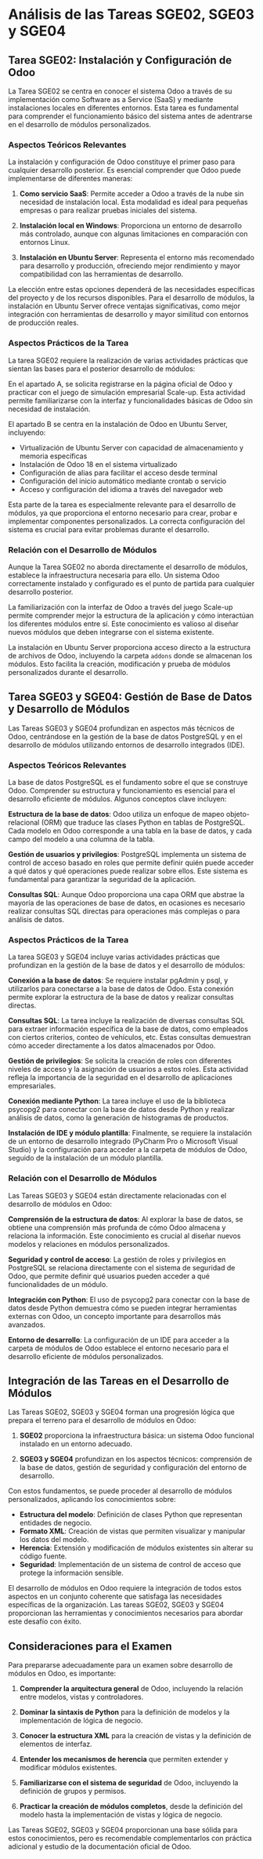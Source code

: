 # Análisis de las Tareas SGE02, SGE03 y SGE04

## Tarea SGE02: Instalación y Configuración de Odoo

La Tarea SGE02 se centra en conocer el sistema Odoo a través de su implementación como Software as a Service (SaaS) y mediante instalaciones locales en diferentes entornos. Esta tarea es fundamental para comprender el funcionamiento básico del sistema antes de adentrarse en el desarrollo de módulos personalizados.

### Aspectos Teóricos Relevantes

La instalación y configuración de Odoo constituye el primer paso para cualquier desarrollo posterior. Es esencial comprender que Odoo puede implementarse de diferentes maneras:

1. **Como servicio SaaS**: Permite acceder a Odoo a través de la nube sin necesidad de instalación local. Esta modalidad es ideal para pequeñas empresas o para realizar pruebas iniciales del sistema.

2. **Instalación local en Windows**: Proporciona un entorno de desarrollo más controlado, aunque con algunas limitaciones en comparación con entornos Linux.

3. **Instalación en Ubuntu Server**: Representa el entorno más recomendado para desarrollo y producción, ofreciendo mejor rendimiento y mayor compatibilidad con las herramientas de desarrollo.

La elección entre estas opciones dependerá de las necesidades específicas del proyecto y de los recursos disponibles. Para el desarrollo de módulos, la instalación en Ubuntu Server ofrece ventajas significativas, como mejor integración con herramientas de desarrollo y mayor similitud con entornos de producción reales.

### Aspectos Prácticos de la Tarea

La tarea SGE02 requiere la realización de varias actividades prácticas que sientan las bases para el posterior desarrollo de módulos:

En el apartado A, se solicita registrarse en la página oficial de Odoo y practicar con el juego de simulación empresarial Scale-up. Esta actividad permite familiarizarse con la interfaz y funcionalidades básicas de Odoo sin necesidad de instalación.

El apartado B se centra en la instalación de Odoo en Ubuntu Server, incluyendo:
- Virtualización de Ubuntu Server con capacidad de almacenamiento y memoria específicas
- Instalación de Odoo 18 en el sistema virtualizado
- Configuración de alias para facilitar el acceso desde terminal
- Configuración del inicio automático mediante crontab o servicio
- Acceso y configuración del idioma a través del navegador web

Esta parte de la tarea es especialmente relevante para el desarrollo de módulos, ya que proporciona el entorno necesario para crear, probar e implementar componentes personalizados. La correcta configuración del sistema es crucial para evitar problemas durante el desarrollo.

### Relación con el Desarrollo de Módulos

Aunque la Tarea SGE02 no aborda directamente el desarrollo de módulos, establece la infraestructura necesaria para ello. Un sistema Odoo correctamente instalado y configurado es el punto de partida para cualquier desarrollo posterior.

La familiarización con la interfaz de Odoo a través del juego Scale-up permite comprender mejor la estructura de la aplicación y cómo interactúan los diferentes módulos entre sí. Este conocimiento es valioso al diseñar nuevos módulos que deben integrarse con el sistema existente.

La instalación en Ubuntu Server proporciona acceso directo a la estructura de archivos de Odoo, incluyendo la carpeta `addons` donde se almacenan los módulos. Esto facilita la creación, modificación y prueba de módulos personalizados durante el desarrollo.

## Tarea SGE03 y SGE04: Gestión de Base de Datos y Desarrollo de Módulos

Las Tareas SGE03 y SGE04 profundizan en aspectos más técnicos de Odoo, centrándose en la gestión de la base de datos PostgreSQL y en el desarrollo de módulos utilizando entornos de desarrollo integrados (IDE).

### Aspectos Teóricos Relevantes

La base de datos PostgreSQL es el fundamento sobre el que se construye Odoo. Comprender su estructura y funcionamiento es esencial para el desarrollo eficiente de módulos. Algunos conceptos clave incluyen:

**Estructura de la base de datos**: Odoo utiliza un enfoque de mapeo objeto-relacional (ORM) que traduce las clases Python en tablas de PostgreSQL. Cada modelo en Odoo corresponde a una tabla en la base de datos, y cada campo del modelo a una columna de la tabla.

**Gestión de usuarios y privilegios**: PostgreSQL implementa un sistema de control de acceso basado en roles que permite definir quién puede acceder a qué datos y qué operaciones puede realizar sobre ellos. Este sistema es fundamental para garantizar la seguridad de la aplicación.

**Consultas SQL**: Aunque Odoo proporciona una capa ORM que abstrae la mayoría de las operaciones de base de datos, en ocasiones es necesario realizar consultas SQL directas para operaciones más complejas o para análisis de datos.

### Aspectos Prácticos de la Tarea

La tarea SGE03 y SGE04 incluye varias actividades prácticas que profundizan en la gestión de la base de datos y el desarrollo de módulos:

**Conexión a la base de datos**: Se requiere instalar pgAdmin y psql, y utilizarlos para conectarse a la base de datos de Odoo. Esta conexión permite explorar la estructura de la base de datos y realizar consultas directas.

**Consultas SQL**: La tarea incluye la realización de diversas consultas SQL para extraer información específica de la base de datos, como empleados con ciertos criterios, conteo de vehículos, etc. Estas consultas demuestran cómo acceder directamente a los datos almacenados por Odoo.

**Gestión de privilegios**: Se solicita la creación de roles con diferentes niveles de acceso y la asignación de usuarios a estos roles. Esta actividad refleja la importancia de la seguridad en el desarrollo de aplicaciones empresariales.

**Conexión mediante Python**: La tarea incluye el uso de la biblioteca psycopg2 para conectar con la base de datos desde Python y realizar análisis de datos, como la generación de histogramas de productos.

**Instalación de IDE y módulo plantilla**: Finalmente, se requiere la instalación de un entorno de desarrollo integrado (PyCharm Pro o Microsoft Visual Studio) y la configuración para acceder a la carpeta de módulos de Odoo, seguido de la instalación de un módulo plantilla.

### Relación con el Desarrollo de Módulos

Las Tareas SGE03 y SGE04 están directamente relacionadas con el desarrollo de módulos en Odoo:

**Comprensión de la estructura de datos**: Al explorar la base de datos, se obtiene una comprensión más profunda de cómo Odoo almacena y relaciona la información. Este conocimiento es crucial al diseñar nuevos modelos y relaciones en módulos personalizados.

**Seguridad y control de acceso**: La gestión de roles y privilegios en PostgreSQL se relaciona directamente con el sistema de seguridad de Odoo, que permite definir qué usuarios pueden acceder a qué funcionalidades de un módulo.

**Integración con Python**: El uso de psycopg2 para conectar con la base de datos desde Python demuestra cómo se pueden integrar herramientas externas con Odoo, un concepto importante para desarrollos más avanzados.

**Entorno de desarrollo**: La configuración de un IDE para acceder a la carpeta de módulos de Odoo establece el entorno necesario para el desarrollo eficiente de módulos personalizados.

## Integración de las Tareas en el Desarrollo de Módulos

Las Tareas SGE02, SGE03 y SGE04 forman una progresión lógica que prepara el terreno para el desarrollo de módulos en Odoo:

1. **SGE02** proporciona la infraestructura básica: un sistema Odoo funcional instalado en un entorno adecuado.

2. **SGE03 y SGE04** profundizan en los aspectos técnicos: comprensión de la base de datos, gestión de seguridad y configuración del entorno de desarrollo.

Con estos fundamentos, se puede proceder al desarrollo de módulos personalizados, aplicando los conocimientos sobre:

- **Estructura del modelo**: Definición de clases Python que representan entidades de negocio.
- **Formato XML**: Creación de vistas que permiten visualizar y manipular los datos del modelo.
- **Herencia**: Extensión y modificación de módulos existentes sin alterar su código fuente.
- **Seguridad**: Implementación de un sistema de control de acceso que protege la información sensible.

El desarrollo de módulos en Odoo requiere la integración de todos estos aspectos en un conjunto coherente que satisfaga las necesidades específicas de la organización. Las tareas SGE02, SGE03 y SGE04 proporcionan las herramientas y conocimientos necesarios para abordar este desafío con éxito.

## Consideraciones para el Examen

Para prepararse adecuadamente para un examen sobre desarrollo de módulos en Odoo, es importante:

1. **Comprender la arquitectura general** de Odoo, incluyendo la relación entre modelos, vistas y controladores.

2. **Dominar la sintaxis de Python** para la definición de modelos y la implementación de lógica de negocio.

3. **Conocer la estructura XML** para la creación de vistas y la definición de elementos de interfaz.

4. **Entender los mecanismos de herencia** que permiten extender y modificar módulos existentes.

5. **Familiarizarse con el sistema de seguridad** de Odoo, incluyendo la definición de grupos y permisos.

6. **Practicar la creación de módulos completos**, desde la definición del modelo hasta la implementación de vistas y lógica de negocio.

Las Tareas SGE02, SGE03 y SGE04 proporcionan una base sólida para estos conocimientos, pero es recomendable complementarlos con práctica adicional y estudio de la documentación oficial de Odoo.
